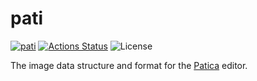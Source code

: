pati
====

[![pati](https://img.shields.io/crates/v/pati.svg)](https://crates.io/crates/pati)
[![Actions Status](https://github.com/sile/patica/workflows/CI/badge.svg)](https://github.com/sile/patica/actions)
![License](https://img.shields.io/crates/l/pati)

The image data structure and format for the [Patica](https://github.com/sile/patica) editor.
